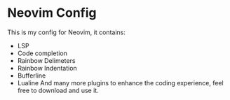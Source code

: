 # Neovim Config
This is my config for Neovim, it contains:
- LSP
- Code completion
- Rainbow Delimeters
- Rainbow Indentation
- Bufferline
- Lualine
And many more plugins to enhance the coding experience, feel free to download and use it.
